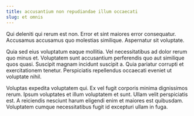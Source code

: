 ```yaml
---
title: accusantium non repudiandae illum occaecati
slug: et omnis
---
```


Qui deleniti qui rerum est non. Error et sint maiores error consequatur. Accusamus accusamus quo molestias similique. Aspernatur sit voluptate.

Quia sed eius voluptatum eaque mollitia. Vel necessitatibus ad dolor rerum quo minus et. Voluptatem sunt accusantium perferendis quo aut similique quos quasi. Suscipit magnam incidunt suscipit a. Quia pariatur corrupti et exercitationem tenetur. Perspiciatis repellendus occaecati eveniet ut voluptate nihil.

Voluptas expedita voluptatem qui. Ex vel fugit corporis minima dignissimos rerum. Ipsum voluptates et illum voluptatem et sunt. Ullam velit perspiciatis est. A reiciendis nesciunt harum eligendi enim et maiores est quibusdam. Voluptatem cumque necessitatibus fugit id excepturi ullam in fuga.
